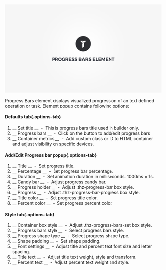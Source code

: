<div class="thz-doc-image max">
<a class="thz-lightbox mfp-iframe" href="https://www.youtube.com/watch?v=LBBMWKqyYkM" data-mfp-title="Creatus WordPress Theme Progress Bars Element" data-modal-size="large">
	<img src="../../docs-media/splash-progress-bars-element.jpg" alt="Creatus WordPress Theme Progress Bars Element" />
</a>
</div>

Progress Bars element displays visualized progression of an text defined operation or task. Element popup contains following options;

#### Defaults tab{.options-tab}
1. __ Set title __ &nbsp;-&nbsp; This is progress bars title used in builder only.
1. __ Progress bars __ &nbsp;-&nbsp; Click on the button to add/edit progress bars
1. __ Container metrics __ &nbsp;-&nbsp; Add custom class or ID to HTML container and adjust visibility on specific devices.

#### Add/Edit Progress bar popup{.options-tab}
1. __ Title __ &nbsp;-&nbsp; Set progress title.
1. __ Percentage __ &nbsp;-&nbsp; Set progress bar percentage.
1. __ Duration __ &nbsp;-&nbsp; Set animation duration in milliseconds. 1000ms = 1s.
1. __ Candy bar __ &nbsp;-&nbsp; Adjust progress candy bar.
1. __ Progress holder __ &nbsp;-&nbsp; Adjust .thz-progress-bar box style.
1. __ Progress __ &nbsp;-&nbsp; Adjust .thz-progress-bar-progress box style.
1. __ Title color __ &nbsp;-&nbsp; Set progress title color.
1. __ Percent color __ &nbsp;-&nbsp; Set progress percent color.

#### Style tab{.options-tab}
1. __ Container box style __ &nbsp;-&nbsp; Adjust .thz-progress-bars-set box style.
1. __ Progress bars style __ &nbsp;-&nbsp; Select progress bars style.
1. __ Progress shape type __ &nbsp;-&nbsp; Select progress shape type.
1. __ Shape padding __ &nbsp;-&nbsp; Set shape padding.
1. __ Font settings __ &nbsp;-&nbsp; Adjust title and percent text font size and letter spacing.
1. __ Title text __ &nbsp;-&nbsp; Adjust title text weight, style and transform.
1. __ Percent text __ &nbsp;-&nbsp; Adjust percent text weight and style.
